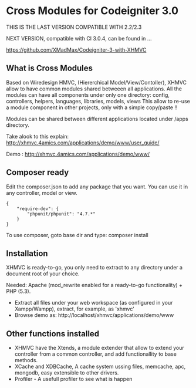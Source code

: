 # Cross Modules for Codeigniter 3.0

THIS IS THE LAST VERSION COMPATIBLE WITH 2.2/2.3 

NEXT VERSION, compatible with CI 3.0.4, can be found in ... 

https://github.com/XMadMax/Codeigniter-3-with-XHMVC

## What is Cross Modules

Based on Wiredesign HMVC, (Hiererchical Model/View/Contoller), XHMVC allow to have common modules shared betweeen all applications.
All the modules can have all components under only one directory: config, controllers, helpers, languages, libraries, models, views
This allow to re-use a module component in other projects, only with a simple copy/paste !!

 Modules can be shared between different applications located under /apps directory.


Take alook to this explain:  http://xhmvc.4amics.com/applications/demo/www/user_guide/

Demo : http://xhmvc.4amics.com/applications/demo/www/

## Composer ready

Edit the composer.json to add any package that you want. You can use it in any controller, model or view.

```composer
{
    "require-dev": {
        "phpunit/phpunit": "4.7.*"
    }
}
```

To use composer, goto base dir and type:  composer install

## Installation

XHMVC is ready-to-go, you only need to extract to any directory under a document root of your choice.

Needed: Apache (mod_rewrite enabled for a ready-to-go functionality) + PHP (5.3).

  * Extract all files under your web workspace (as configured in your Xampp/Wampp), extract, for example, as 'xhmvc'
  * Browse demo as: http://localhost/xhmvc/applications/demo/www



## Other functions installed

  * XHMVC have the Xtends, a module extender that allow to extend your controller from a common controller, and add functionallity to base methods.
  * XCache and XDBCache, A cache system ussing files, memcache, apc, mongodb, easy extensible to other drivers.
  * Profiler - A usefull profiler to see what is happen




